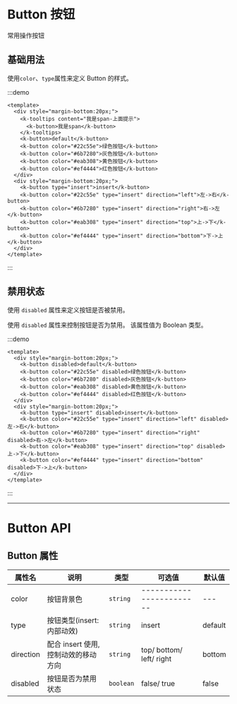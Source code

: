 # Button 按钮

常用操作按钮

## 基础用法

使用`color`、`type`属性来定义 Button 的样式。

:::demo

```vue
<template>
  <div style="margin-bottom:20px;">
    <k-tooltips content="我是span-上面提示">
      <k-button>我是span</k-button>
    </k-tooltips>
    <k-button>default</k-button>
    <k-button color="#22c55e">绿色按钮</k-button>
    <k-button color="#6b7280">灰色按钮</k-button>
    <k-button color="#eab308">黄色按钮</k-button>
    <k-button color="#ef4444">红色按钮</k-button>
  </div>
  <div style="margin-bottom:20px;">
    <k-button type="insert">insert</k-button>
    <k-button color="#22c55e" type="insert" direction="left">左->右</k-button>
    <k-button color="#6b7280" type="insert" direction="right">右->左</k-button>
    <k-button color="#eab308" type="insert" direction="top">上->下</k-button>
    <k-button color="#ef4444" type="insert" direction="bottom">下->上</k-button>
  </div>
</template>
```

:::

## 禁用状态

使用 `disabled` 属性来定义按钮是否被禁用。

使用 `disabled` 属性来控制按钮是否为禁用。 该属性值为 Boolean 类型。

:::demo

```vue
<template>
  <div style="margin-bottom:20px;">
    <k-button disabled>default</k-button>
    <k-button color="#22c55e" disabled>绿色按钮</k-button>
    <k-button color="#6b7280" disabled>灰色按钮</k-button>
    <k-button color="#eab308" disabled>黄色按钮</k-button>
    <k-button color="#ef4444" disabled>红色按钮</k-button>
  </div>
  <div style="margin-bottom:20px;">
    <k-button type="insert" disabled>insert</k-button>
    <k-button color="#22c55e" type="insert" direction="left" disabled>左->右</k-button>
    <k-button color="#6b7280" type="insert" direction="right" disabled>右->左</k-button>
    <k-button color="#eab308" type="insert" direction="top" disabled>上->下</k-button>
    <k-button color="#ef4444" type="insert" direction="bottom" disabled>下->上</k-button>
  </div>
</template>
```

:::

---

# Button API

## Button 属性

| 属性名    | 说明                                | 类型      | 可选值                   | 默认值  |
| --------- | ----------------------------------- | --------- | ------------------------ | ------- |
| color     | 按钮背景色                          | `string`  | ------------------------ | ---     |
| type      | 按钮类型(insert: 内部动效)          | `string`  | insert                   | default |
| direction | 配合 insert 使用,控制动效的移动方向 | `string`  | top/ bottom/ left/ right | bottom  |
| disabled  | 按钮是否为禁用状态                  | `boolean` | false/ true              | false   |
